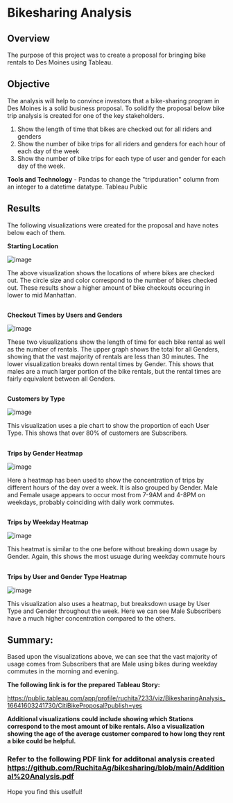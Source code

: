 # Bikesharing Analysis

## Overview
The purpose of this project was to create a proposal for bringing bike rentals to Des Moines using Tableau.


## Objective 

The analysis will help to convince investors that a bike-sharing program in Des Moines is a solid business proposal. To solidify the proposal below bike trip analysis is created for one of the key stakeholders.

1. Show the length of time that bikes are checked out for all riders and genders
2. Show the number of bike trips for all riders and genders for each hour of each day of the week
3. Show the number of bike trips for each type of user and gender for each day of the week.

**Tools and Technology** - Pandas to change the "tripduration" column from an integer to a datetime datatype. Tableau Public



## Results
The following visualizations were created for the proposal and have notes below each of them.

**Starting Location** 

![image](https://user-images.githubusercontent.com/102870991/192191346-2442e4f1-46a1-4255-9f65-5abddc305cee.png)


The above visualization shows the locations of where bikes are checked out. The circle size and color correspond to the number of bikes checked out. These results show a higher amount of bike checkouts occuring in lower to mid Manhattan.

## 

**Checkout Times by Users and Genders**

![image](https://user-images.githubusercontent.com/102870991/192191375-c3d8535c-3de5-4ec0-bc13-040b4d017c90.png)


These two visualizations show the length of time for each bike rental as well as the number of rentals. The upper graph shows the total for all Genders, showing that the vast majority of rentals are less than 30 minutes. The lower visualization breaks down rental times by Gender. This shows that males are a much larger portion of the bike rentals, but the rental times are fairly equivalent between all Genders.


## 

**Customers by Type**

![image](https://user-images.githubusercontent.com/102870991/192191408-716e0a56-5e6f-4fb9-a1b4-badfd0c9b0e7.png)

This visualization uses a pie chart to show the proportion of each User Type. This shows that over 80% of customers are Subscribers.


## 


**Trips by Gender Heatmap** 

![image](https://user-images.githubusercontent.com/102870991/192191451-91b54c01-811d-4ef8-8ca1-ac131ed3078f.png)

Here a heatmap has been used to show the concentration of trips by different hours of the day over a week. It is also grouped by Gender. Male and Female usage appears to occur most from 7-9AM and 4-8PM on weekdays, probably coinciding with daily work commutes.


## 

**Trips by Weekday Heatmap**

![image](https://user-images.githubusercontent.com/102870991/192191503-2e4b52a5-2bdc-4bdd-b306-4ab473dede86.png)


This heatmat is similar to the one before without breaking down usage by Gender. Again, this shows the most usuage during weekday commute hours

## 


**Trips by User and Gender Type Heatmap**

![image](https://user-images.githubusercontent.com/102870991/192191533-9c199378-c8e7-4b54-b79f-a33a3b4c6163.png)

This visualization also uses a heatmap, but breaksdown usage by User Type and Gender throughout the week. Here we can see Male Subscribers have a much higher concentration compared to the others.

## 


## Summary:

Based upon the visualizations above, we can see that the vast majority of usage comes from Subscribers that are Male using bikes during weekday commutes in the morning and evening.

**The following link is for the prepared Tableau Story:**

https://public.tableau.com/app/profile/ruchita7233/viz/BikesharingAnalysis_16641603241730/CitiBikeProposal?publish=yes
  
 
**Additional visualizations could include showing which Stations correspond to the most amount of bike rentals. Also a visualization showing the age of the average customer compared to how long they rent a bike could be helpful.**

### Refer to the following PDF link for additonal analysis created https://github.com/RuchitaAg/bikesharing/blob/main/Additional%20Analysis.pdf
  
Hope you find this uselful!
